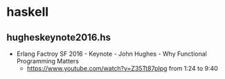 # haskell
## hugheskeynote2016.hs
* Erlang Factroy SF 2016 - Keynote - John Hughes - Why Functional Programming Matters
  * https://www.youtube.com/watch?v=Z35Tt87pIpg   from 1:24 to 9:40